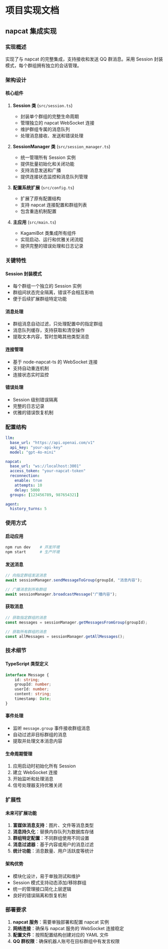 # 项目实现文档

## napcat 集成实现

### 实现概述

实现了与 napcat 的完整集成，支持接收和发送 QQ 群消息。采用 Session 封装模式，每个群组拥有独立的会话管理。

### 架构设计

#### 核心组件

1. **Session 类** (`src/session.ts`)
   - 封装单个群组的完整生命周期
   - 管理独立的 napcat WebSocket 连接
   - 维护群组专属的消息队列
   - 处理消息接收、发送和错误处理

2. **SessionManager 类** (`src/session_manager.ts`)
   - 统一管理所有 Session 实例
   - 提供批量初始化和关闭功能
   - 支持消息发送和广播
   - 提供连接状态监控和消息队列管理

3. **配置系统扩展** (`src/config.ts`)
   - 扩展了原有配置结构
   - 支持 napcat 连接配置和群组列表
   - 包含重连机制配置

4. **主应用** (`src/main.ts`)
   - KagamiBot 类集成所有组件
   - 实现启动、运行和优雅关闭流程
   - 提供完整的错误处理和日志记录

### 关键特性

#### Session 封装模式
- 每个群组一个独立的 Session 实例
- 群组间状态完全隔离，错误不会相互影响
- 便于后续扩展群组特定功能

#### 消息处理
- 群组消息自动过滤，只处理配置中的指定群组
- 消息队列缓存，支持获取和清空操作
- 提取文本内容，暂时忽略其他类型消息

#### 连接管理
- 基于 node-napcat-ts 的 WebSocket 连接
- 支持自动重连机制
- 连接状态实时监控

#### 错误处理
- Session 级别错误隔离
- 完整的日志记录
- 优雅的错误恢复机制

### 配置结构

```yaml
llm:
  base_url: "https://api.openai.com/v1"
  api_key: "your-api-key"
  model: "gpt-4o-mini"

napcat:
  base_url: "ws://localhost:3001"
  access_token: "your-napcat-token"
  reconnection:
    enable: true
    attempts: 10
    delay: 5000
  groups: [123456789, 987654321]

agent:
  history_turns: 5
```

### 使用方式

#### 启动应用
```bash
npm run dev    # 开发环境
npm start      # 生产环境
```

#### 发送消息
```typescript
// 向指定群组发送消息
await sessionManager.sendMessageToGroup(groupId, "消息内容");

// 广播消息到所有群组
await sessionManager.broadcastMessage("广播内容");
```

#### 获取消息
```typescript
// 获取指定群组的消息
const messages = sessionManager.getMessagesFromGroup(groupId);

// 获取所有群组的消息
const allMessages = sessionManager.getAllMessages();
```

### 技术细节

#### TypeScript 类型定义
```typescript
interface Message {
    id: string;
    groupId: number;
    userId: number;
    content: string;
    timestamp: Date;
}
```

#### 事件处理
- 监听 `message.group` 事件接收群组消息
- 自动过滤非目标群组的消息
- 提取并处理文本消息内容

#### 生命周期管理
1. 应用启动时初始化所有 Session
2. 建立 WebSocket 连接
3. 开始监听和处理消息
4. 信号处理器支持优雅关闭

### 扩展性

#### 未来可扩展功能
1. **富媒体消息支持**：图片、文件等消息类型
2. **消息持久化**：替换内存队列为数据库存储
3. **群组特定配置**：不同群组使用不同设置
4. **消息过滤器**：基于内容或用户的消息过滤
5. **统计功能**：消息数量、用户活跃度等统计

#### 架构优势
- 模块化设计，易于单独测试和维护
- Session 模式支持动态添加/移除群组
- 统一的管理接口简化上层逻辑
- 良好的错误隔离和恢复机制

### 部署要求

1. **napcat 服务**：需要单独部署和配置 napcat 实例
2. **网络连接**：确保与 napcat 服务的 WebSocket 连接稳定
3. **配置文件**：按照配置结构创建对应的 YAML 文件
4. **QQ 群权限**：确保机器人账号在目标群组中有发言权限